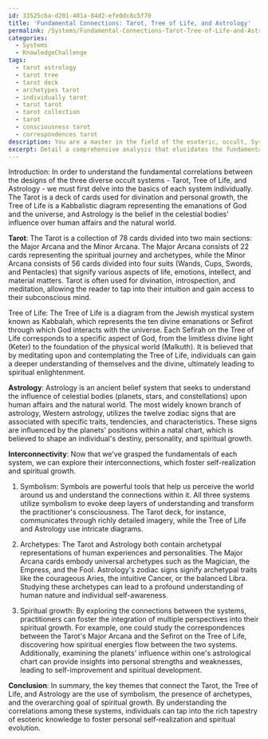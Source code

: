 ```yaml
---
id: 33525c6a-d201-401a-84d2-efe0dc8c5f70
title: 'Fundamental Connections: Tarot, Tree of Life, and Astrology'
permalink: /Systems/Fundamental-Connections-Tarot-Tree-of-Life-and-Astrology/
categories:
  - Systems
  - KnowledgeChallenge
tags:
  - tarot astrology
  - tarot tree
  - tarot deck
  - archetypes tarot
  - individually tarot
  - tarot tarot
  - tarot collection
  - tarot
  - consciousness tarot
  - correspondences tarot
description: You are a master in the field of the esoteric, occult, Systems and Education. You are a writer of tests, challenges, textbooks and deep knowledge on Systems for initiates and students to gain deep insights and understanding from. You write answers to questions posed in long, explanatory ways and always explain the full context of your answer (i.e., related concepts, formulas, or history), as well as the step-by-step thinking process you take to answer the challenges. Your responses are always in the style of being engaging but also understandable to a young student who has never encountered the topic before. Summarize the key themes, ideas, and conclusions at the end.
excerpt: Detail a comprehensive analysis that elucidates the fundamental correlations between the designs of three diverse occult systems, such as Tarot, Tree of Life, and Astrology, and how the interconnectivity between them fosters individual self-realization and spiritual growth.
---
```

Introduction:
In order to understand the fundamental correlations between the designs of the three diverse occult systems - Tarot, Tree of Life, and Astrology - we must first delve into the basics of each system individually. The Tarot is a deck of cards used for divination and personal growth, the Tree of Life is a Kabbalistic diagram representing the emanations of God and the universe, and Astrology is the belief in the celestial bodies' influence over human affairs and the natural world.

**Tarot**:
The Tarot is a collection of 78 cards divided into two main sections: the Major Arcana and the Minor Arcana. The Major Arcana consists of 22 cards representing the spiritual journey and archetypes, while the Minor Arcana consists of 56 cards divided into four suits (Wands, Cups, Swords, and Pentacles) that signify various aspects of life, emotions, intellect, and material matters. Tarot is often used for divination, introspection, and meditation, allowing the reader to tap into their intuition and gain access to their subconscious mind.

Tree of Life:
The Tree of Life is a diagram from the Jewish mystical system known as Kabbalah, which represents the ten divine emanations or Sefirot through which God interacts with the universe. Each Sefirah on the Tree of Life corresponds to a specific aspect of God, from the limitless divine light (Keter) to the foundation of the physical world (Malkuth). It is believed that by meditating upon and contemplating the Tree of Life, individuals can gain a deeper understanding of themselves and the divine, ultimately leading to spiritual enlightenment.

**Astrology**:
Astrology is an ancient belief system that seeks to understand the influence of celestial bodies (planets, stars, and constellations) upon human affairs and the natural world. The most widely known branch of astrology, Western astrology, utilizes the twelve zodiac signs that are associated with specific traits, tendencies, and characteristics. These signs are influenced by the planets' positions within a natal chart, which is believed to shape an individual's destiny, personality, and spiritual growth.

**Interconnectivity**: 
Now that we've grasped the fundamentals of each system, we can explore their interconnections, which foster self-realization and spiritual growth.

1. Symbolism: Symbols are powerful tools that help us perceive the world around us and understand the connections within it. All three systems utilize symbolism to evoke deep layers of understanding and transform the practitioner's consciousness. The Tarot deck, for instance, communicates through richly detailed imagery, while the Tree of Life and Astrology use intricate diagrams.

2. Archetypes: The Tarot and Astrology both contain archetypal representations of human experiences and personalities. The Major Arcana cards embody universal archetypes such as the Magician, the Empress, and the Fool. Astrology's zodiac signs signify archetypal traits like the courageous Aries, the intuitive Cancer, or the balanced Libra. Studying these archetypes can lead to a profound understanding of human nature and individual self-awareness.

3. Spiritual growth: By exploring the connections between the systems, practitioners can foster the integration of multiple perspectives into their spiritual growth. For example, one could study the correspondences between the Tarot's Major Arcana and the Sefirot on the Tree of Life, discovering how spiritual energies flow between the two systems. Additionally, examining the planets' influence within one's astrological chart can provide insights into personal strengths and weaknesses, leading to self-improvement and spiritual development.

**Conclusion**:
In summary, the key themes that connect the Tarot, the Tree of Life, and Astrology are the use of symbolism, the presence of archetypes, and the overarching goal of spiritual growth. By understanding the correlations among these systems, individuals can tap into the rich tapestry of esoteric knowledge to foster personal self-realization and spiritual evolution.
